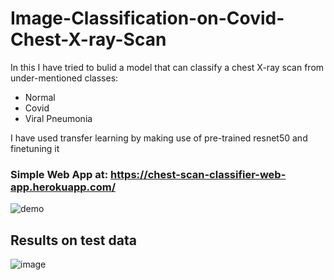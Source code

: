# Image-Classification-on-Covid-Chest-X-ray-Scan
In this I have tried to bulid a model that can classify a chest X-ray scan from under-mentioned classes:
- Normal
- Covid
- Viral Pneumonia

I have used transfer learning by making use of pre-trained resnet50 and finetuning it

### Simple Web App at: https://chest-scan-classifier-web-app.herokuapp.com/
![demo](https://github.com/amancrackpot/ImageClassification_Covid_X_Ray_Scans/blob/main/Results/webapp.gif)



## Results on test data
![image](https://github.com/amancrackpot/ImageClassification_Covid_X_Ray_Scans/blob/main/Results/stats.png)
